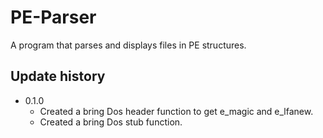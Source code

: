 # PE-Parser
A program that parses and displays files in PE structures.
## Update history

* 0.1.0
    * Created a bring Dos header function to get e_magic and e_lfanew.
    * Created a bring Dos stub function.
